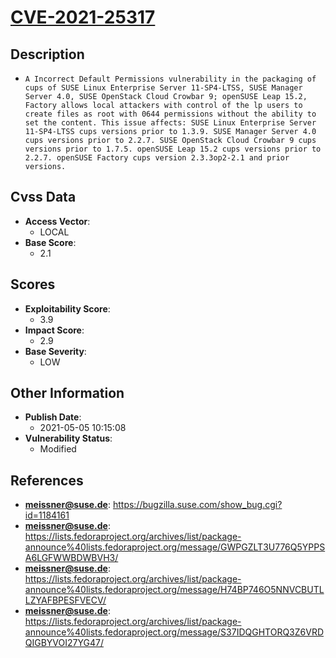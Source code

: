 
# [CVE-2021-25317](https://cve.mitre.org/cgi-bin/cvename.cgi?name=CVE-2021-25317)

## Description

- `A Incorrect Default Permissions vulnerability in the packaging of cups of SUSE Linux Enterprise Server 11-SP4-LTSS, SUSE Manager Server 4.0, SUSE OpenStack Cloud Crowbar 9; openSUSE Leap 15.2, Factory allows local attackers with control of the lp users to create files as root with 0644 permissions without the ability to set the content. This issue affects: SUSE Linux Enterprise Server 11-SP4-LTSS cups versions prior to 1.3.9. SUSE Manager Server 4.0 cups versions prior to 2.2.7. SUSE OpenStack Cloud Crowbar 9 cups versions prior to 1.7.5. openSUSE Leap 15.2 cups versions prior to 2.2.7. openSUSE Factory cups version 2.3.3op2-2.1 and prior versions.`

## Cvss Data

- **Access Vector**:
  - LOCAL
- **Base Score**:
  - 2.1

## Scores

- **Exploitability Score**:
  - 3.9
- **Impact Score**:
  - 2.9
- **Base Severity**:
  - LOW

## Other Information

- **Publish Date**:
  - 2021-05-05 10:15:08
- **Vulnerability Status**:
  - Modified

## References

- **meissner@suse.de**: https://bugzilla.suse.com/show_bug.cgi?id=1184161
- **meissner@suse.de**: https://lists.fedoraproject.org/archives/list/package-announce%40lists.fedoraproject.org/message/GWPGZLT3U776Q5YPPSA6LGFWWBDWBVH3/
- **meissner@suse.de**: https://lists.fedoraproject.org/archives/list/package-announce%40lists.fedoraproject.org/message/H74BP746O5NNVCBUTLLZYAFBPESFVECV/
- **meissner@suse.de**: https://lists.fedoraproject.org/archives/list/package-announce%40lists.fedoraproject.org/message/S37IDQGHTORQ3Z6VRDQIGBYVOI27YG47/
